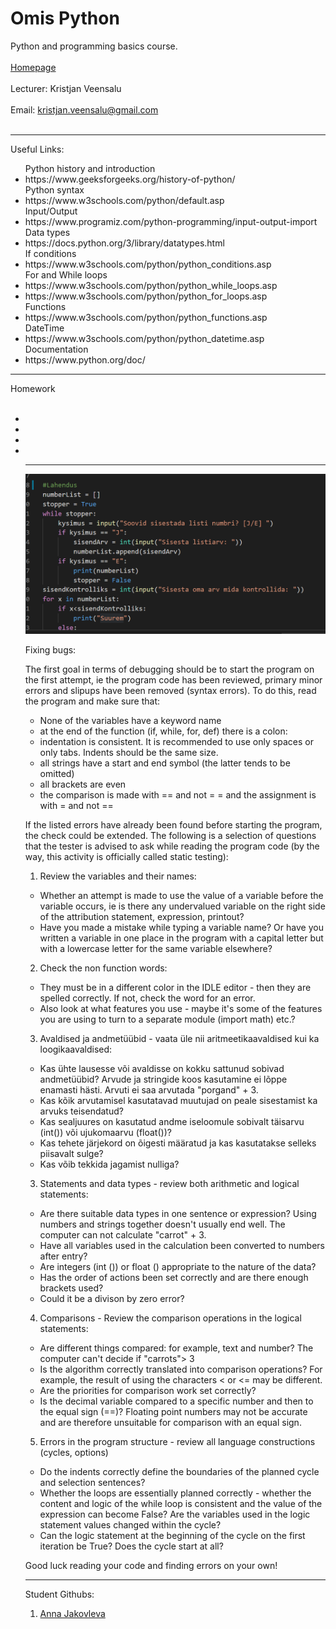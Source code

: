 # Omis Python
Python and programming basics course.
<br></br>
<a href="https://www.omis.ee/course/python-2503-3004-40-kr_eesti/">Homepage</a>
<br></br>
Lecturer: Kristjan Veensalu
<br></br>
Email: kristjan.veensalu@gmail.com
<br></br>

<hr></hr>
Useful Links:
<ul>
	Python history and introduction
	<li>https://www.geeksforgeeks.org/history-of-python/</li>
	Python syntax
	<li>https://www.w3schools.com/python/default.asp</li>
	Input/Output
	<li>https://www.programiz.com/python-programming/input-output-import</li>
	Data types
	<li>https://docs.python.org/3/library/datatypes.html</li>
	If conditions
	<li>https://www.w3schools.com/python/python_conditions.asp</li>
	For and While loops
	<li>https://www.w3schools.com/python/python_while_loops.asp</li>
	<li>https://www.w3schools.com/python/python_for_loops.asp</li>
	Functions
	<li>https://www.w3schools.com/python/python_functions.asp</li>
	DateTime
	<li>https://www.w3schools.com/python/python_datetime.asp</li>
	Documentation
	<li>https://www.python.org/doc/</li>
</ul>
<hr></hr>
Homework
<br></br>
<ul>
	<li></li>
	<li></li>
	<li></li>
	<li></li>
<hr></hr>

![Pilt pythoni koodist](/assets/pilt.png)

Fixing bugs: 

The first goal in terms of debugging should be to start the program on the first attempt, ie the program code has been reviewed,
primary minor errors and slipups have been removed (syntax errors). To do this, read the program and make sure that:

- None of the variables have a keyword name
- at the end of the function (if, while, for, def) there is a colon:
- indentation is consistent. It is recommended to use only spaces or only tabs. Indents should be the same size.
- all strings have a start and end symbol (the latter tends to be omitted)
- all brackets are even
- the comparison is made with == and not = = and the assignment is with = and not ==

If the listed errors have already been found before starting the program, the check could be extended.
The following is a selection of questions that the tester is advised to ask while reading the program code
(by the way, this activity is officially called static testing):


1. Review the variables and their names:
- Whether an attempt is made to use the value of a variable before the variable occurs, ie is there any undervalued
variable on the right side of the attribution statement, expression, printout?
- Have you made a mistake while typing a variable name? Or have you written a variable in one place in the program
with a capital letter but with a lowercase letter for the same variable elsewhere?

2. Check the non function words:
- They must be in a different color in the IDLE editor - then they are spelled correctly. If not, check the word for an error.
- Also look at what features you use - maybe it's some of the features you are using to turn to a separate module (import math) etc.?

3. Avaldised ja andmetüübid - vaata üle nii aritmeetikaavaldised kui ka loogikaavaldised:
- Kas ühte lausesse või avaldisse on kokku sattunud sobivad andmetüübid? Arvude ja stringide koos kasutamine 
ei lõppe enamasti hästi. Arvuti ei saa arvutada "porgand" + 3.
- Kas kõik arvutamisel kasutatavad muutujad on peale sisestamist ka arvuks teisendatud?
- Kas sealjuures on kasutatud andme iseloomule sobivalt täisarvu (int()) või ujukomaarvu (float())?
- Kas tehete järjekord on õigesti määratud ja kas kasutatakse selleks piisavalt sulge?
- Kas võib tekkida jagamist nulliga?

3. Statements and data types - review both arithmetic and logical statements:
- Are there suitable data types in one sentence or expression? Using numbers and strings together
doesn't usually end well. The computer can not calculate "carrot" + 3.
- Have all variables used in the calculation been converted to numbers after entry?
- Are integers (int ()) or float () appropriate to the nature of the data?
- Has the order of actions been set correctly and are there enough brackets used?
- Could it be a divison by zero error?

4. Comparisons - Review the comparison operations in the logical statements:
- Are different things compared: for example, text and number? The computer can't decide if "carrots"> 3
- Is the algorithm correctly translated into comparison operations? For example, the result of using the characters < or <= may be different.
- Are the priorities for comparison work set correctly?
- Is the decimal variable compared to a specific number and then to the equal sign (==)?
Floating point numbers may not be accurate and are therefore unsuitable for comparison with an equal sign.


5. Errors in the program structure - review all language constructions (cycles, options)
- Do the indents correctly define the boundaries of the planned cycle and selection sentences?
- Whether the loops are essentially planned correctly - whether the content and logic of the while loop
is consistent and the value of the expression can become False? Are the variables used in the logic statement
values ​​changed within the cycle?
- Can the logic statement at the beginning of the cycle on the first iteration be True? Does the cycle start at all?

Good luck reading your code and finding errors on your own!

<hr></hr>
Student Githubs:
<ol>
	<li><a href="*">Anna Jakovleva</a></li>
</ol>
